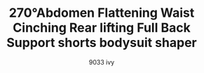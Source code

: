 ---
layout: product
title: 270°Abdomen Flattening Waist Cinching Rear lifting Full Back Support shorts bodysuit shaper
subtitle: 9033 ivy
price: '38.00'
feature_image: 
  - /shaping-lingerie/9033-front.png
  - /shaping-lingerie/9033-back.png
categories: 
  - Tummy & Waist
  - Back Support
  - Rear & Hips
  - Thighs & Legs
  - Full Body
  - Bust
  - Bodysuits
---